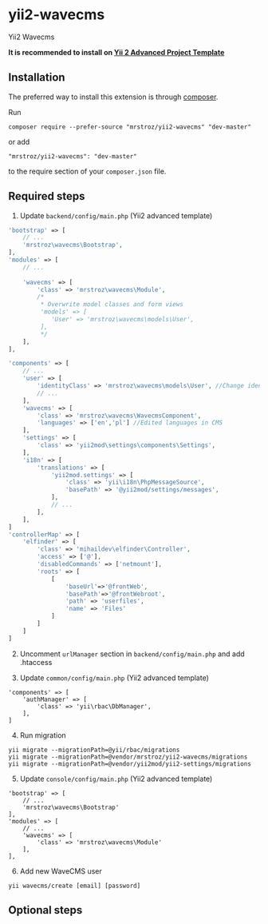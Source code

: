 # yii2-wavecms
Yii2 Wavecms

**It is recommended to install on [Yii 2 Advanced Project Template](https://github.com/yiisoft/yii2-app-advanced)**

Installation
------------

The preferred way to install this extension is through [composer](http://getcomposer.org/download/).

Run

```
composer require --prefer-source "mrstroz/yii2-wavecms" "dev-master"
```

or add

```
"mrstroz/yii2-wavecms": "dev-master"
```

to the require section of your `composer.json` file.


Required steps
--------------

1. Update `backend/config/main.php` (Yii2 advanced template) 
```php
'bootstrap' => [
    // ...
    'mrstroz\wavecms\Bootstrap',
],
'modules' => [
    // ...
    
    'wavecms' => [
        'class' => 'mrstroz\wavecms\Module',
        /*
         * Overwrite model classes and form views
         'models' => [
            'User' => 'mrstroz\wavecms\models\User',
         ],
         */
    ],
],

'components' => [
    // ...
    'user' => [
        'identityClass' => 'mrstroz\wavecms\models\User', //Change identity class
        // ...
    ],
    'wavecms' => [
        'class' => 'mrstroz\wavecms\WavecmsComponent',
        'languages' => ['en','pl'] //Edited languages in CMS
    ],
    'settings' => [
        'class' => 'yii2mod\settings\components\Settings',
    ],
    'i18n' => [
        'translations' => [
            'yii2mod.settings' => [
                'class' => 'yii\i18n\PhpMessageSource',
                'basePath' => '@yii2mod/settings/messages',
            ],
            // ...
        ],
    ],
]
'controllerMap' => [
    'elfinder' => [
        'class' => 'mihaildev\elfinder\Controller',
        'access' => ['@'],
        'disabledCommands' => ['netmount'],
        'roots' => [
            [
                'baseUrl'=>'@frontWeb',
                'basePath'=>'@frontWebroot',
                'path' => 'userfiles',
                'name' => 'Files'
            ]
        ]
    ]
]
```

2. Uncomment `urlManager` section in `backend/config/main.php` and add .htaccess

3. Update `common/config/main.php` (Yii2 advanced template) 
```
'components' => [
    'authManager' => [
        'class' => 'yii\rbac\DbManager',
    ],
]

```

4. Run migration 
```yii
yii migrate --migrationPath=@yii/rbac/migrations
yii migrate --migrationPath=@vendor/mrstroz/yii2-wavecms/migrations
yii migrate --migrationPath=@vendor/yii2mod/yii2-settings/migrations
```

5. Update `console/config/main.php` (Yii2 advanced template)
```
'bootstrap' => [
    // ...
    'mrstroz\wavecms\Bootstrap'
],
'modules' => [
    // ...
    'wavecms' => [
        'class' => 'mrstroz\wavecms\Module'
    ],
],
```

6. Add new WaveCMS user
```
yii wavecms/create [email] [password]
```

Optional steps
--------------





